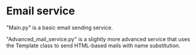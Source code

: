 # Email service

"Main.py" is a basic email sending service.

"Advanced_mail_service.py" is a slightly more advanced service that uses the Template class to send HTML-based mails
with name substitution.